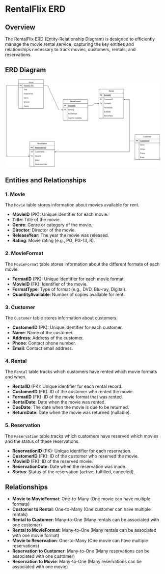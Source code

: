 # RentalFlix ERD

## Overview
The RentalFlix ERD (Entity-Relationship Diagram) is designed to efficiently manage the movie rental service, capturing the key entities and relationships necessary to track movies, customers, rentals, and reservations.

## ERD Diagram
![RentalFlix ERD](ERD.png)

## Entities and Relationships

### 1. Movie
The `Movie` table stores information about movies available for rent.
- **MovieID** (PK): Unique identifier for each movie.
- **Title**: Title of the movie.
- **Genre**: Genre or category of the movie.
- **Director**: Director of the movie.
- **ReleaseYear**: The year the movie was released.
- **Rating**: Movie rating (e.g., PG, PG-13, R).

### 2. MovieFormat
The `MovieFormat` table stores information about the different formats of each movie.
- **FormatID** (PK): Unique identifier for each movie format.
- **MovieID** (FK): Identifier of the movie.
- **FormatType**: Type of format (e.g., DVD, Blu-ray, Digital).
- **QuantityAvailable**: Number of copies available for rent.

### 3. Customer
The `Customer` table stores information about customers.
- **CustomerID** (PK): Unique identifier for each customer.
- **Name**: Name of the customer.
- **Address**: Address of the customer.
- **Phone**: Contact phone number.
- **Email**: Contact email address.

### 4. Rental
The `Rental` table tracks which customers have rented which movie formats and when.
- **RentalID** (PK): Unique identifier for each rental record.
- **CustomerID** (FK): ID of the customer who rented the movie.
- **FormatID** (FK): ID of the movie format that was rented.
- **RentalDate**: Date when the movie was rented.
- **DueDate**: The date when the movie is due to be returned.
- **ReturnDate**: Date when the movie was returned (nullable).

### 5. Reservation
The `Reservation` table tracks which customers have reserved which movies and the status of these reservations.
- **ReservationID** (PK): Unique identifier for each reservation.
- **CustomerID** (FK): ID of the customer who reserved the movie.
- **MovieID** (FK): ID of the reserved movie.
- **ReservationDate**: Date when the reservation was made.
- **Status**: Status of the reservation (active, fulfilled, canceled).

## Relationships
- **Movie to MovieFormat**: One-to-Many (One movie can have multiple formats)
- **Customer to Rental**: One-to-Many (One customer can have multiple rentals)
- **Rental to Customer**: Many-to-One (Many rentals can be associated with one customer)
- **Rental to MovieFormat**: Many-to-One (Many rentals can be associated with one movie format)
- **Movie to Reservation**: One-to-Many (One movie can have multiple reservations)
- **Reservation to Customer**: Many-to-One (Many reservations can be associated with one customer)
- **Reservation to Movie**: Many-to-One (Many reservations can be associated with one movie)
